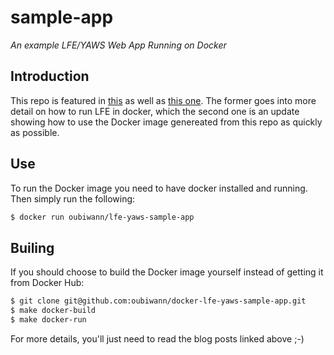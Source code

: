 # sample-app

*An example LFE/YAWS Web App Running on Docker*

## Introduction

This repo is featured in
[this](http://blog.lfe.io/tutorials/2014/12/07/1837-running-lfe-in-docker/) as
well as
[this one](http://blog.lfe.io/tutorials/2015/11/28/2110-lfe-yaws-docker-update/).
The former goes into more detail on how to run LFE in docker, which the second
one is an update showing how to use the Docker image genereated from this repo
as quickly as possible.

## Use

To run the Docker image you need to have docker installed and running. Then
simply run the following:

```bash
$ docker run oubiwann/lfe-yaws-sample-app
```

## Builing

If you should choose to build the Docker image yourself instead of getting it
from Docker Hub:

```bash
$ git clone git@github.com:oubiwann/docker-lfe-yaws-sample-app.git
$ make docker-build
$ make docker-run
```

For more details, you'll just need to read the blog posts linked above ;-)
